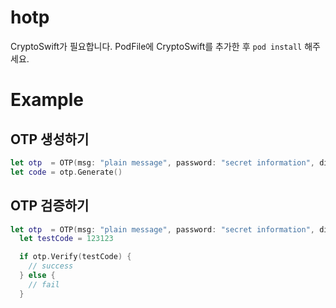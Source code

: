 # hotp
CryptoSwift가 필요합니다. PodFile에 CryptoSwift를 추가한 후 ```pod install``` 해주세요.
<br>
# Example
## OTP 생성하기

```swift
let otp  = OTP(msg: "plain message", password: "secret information", digits: 6, period, 180)
let code = otp.Generate()
```

## OTP 검증하기

```swift
let otp  = OTP(msg: "plain message", password: "secret information", digits: 6, period, 180)
  let testCode = 123123

  if otp.Verify(testCode) {
    // success
  } else {
    // fail
  }
```
